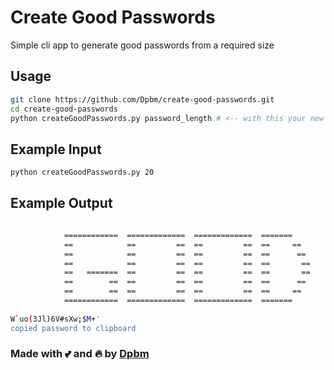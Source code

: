 # Create Good Passwords

Simple cli app to generate good passwords from a required size

## Usage

```bash
git clone https://github.com/Dpbm/create-good-passwords.git
cd create-good-passwords
python createGoodPasswords.py password_length # <-- with this your new password will be in clipboard
```

## Example Input
```bash
python createGoodPasswords.py 20
```

## Example Output
```bash

            ============  =============  =============  =======
            ==            ==         ==  ==         ==  ==     ==
            ==            ==         ==  ==         ==  ==      ==
            ==            ==         ==  ==         ==  ==       ==
            ==   =======  ==         ==  ==         ==  ==       ==
            ==        ==  ==         ==  ==         ==  ==      ==
            ==        ==  ==         ==  ==         ==  ==     ==
            ============  =============  =============  =======
        
W`uo(3Jl)6V#sXw;$M+'
copied password to clipboard
```

### Made with 💕 and 🔥 by [Dpbm](https://github.com/Dpbm)
